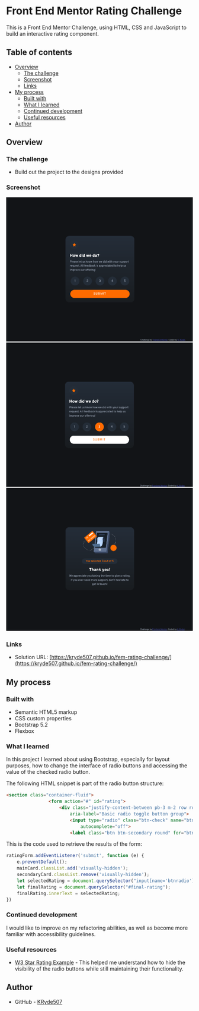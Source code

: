 # Front End Mentor Rating Challenge
 This is a Front End Mentor Challenge, using HTML, CSS and JavaScript to build an interactive rating component.
 
## Table of contents

- [Overview](#overview)
  - [The challenge](#the-challenge)
  - [Screenshot](#screenshot)
  - [Links](#links)
- [My process](#my-process)
  - [Built with](#built-with)
  - [What I learned](#what-i-learned)
  - [Continued development](#continued-development)
  - [Useful resources](#useful-resources)
- [Author](#author)

## Overview

### The challenge

- Build out the project to the designs provided

### Screenshot

![Project Screenshot](./images/Screenshot-1.png)
![Project Screenshot 2](./images/Screenshot-2.png)
![Project Screenshot 3](./images/Screenshot-3.png)

### Links

- Solution URL: [https://kryde507.github.io/fem-rating-challenge/](https://kryde507.github.io/fem-rating-challenge/)

## My process

### Built with

- Semantic HTML5 markup
- CSS custom properties
- Bootstrap 5.2
- Flexbox

### What I learned

In this project I learned about using Bootstrap, especially for layout purposes, how to change the interface of radio buttons and accessing the value of the checked radio button. 

The following HTML snippet is part of the radio button structure:
```html
<section class="container-fluid">
                <form action="#" id="rating">
                    <div class="justify-content-between pb-3 m-2 row row-cols-auto" role="group"
                        aria-label="Basic radio toggle button group">
                        <input type="radio" class="btn-check" name="btnradio" id="btnradio1" value="1"
                            autocomplete="off">
                        <label class="btn btn-secondary round" for="btnradio1">1</label>
```

This is the code used to retrieve the results of the form:
```js
ratingForm.addEventListener('submit', function (e) {
    e.preventDefault();
    mainCard.classList.add('visually-hidden');
    secondaryCard.classList.remove('visually-hidden');
    let selectedRating = document.querySelector("input[name='btnradio']:checked").value;
    let finalRating = document.querySelector("#final-rating");
    finalRating.innerText = selectedRating;
})
```


### Continued development

I would like to improve on my refactoring abilities, as well as become more familiar with accessibility guidelines. 

### Useful resources

- [W3 Star Rating Example](https://www.w3.org/WAI/tutorials/forms/custom-controls/) - This helped me understand how to hide the visibility of the radio buttons while still maintaining their functionality.

## Author

- GitHub - [KRyde507](https://github.com/kryde507)